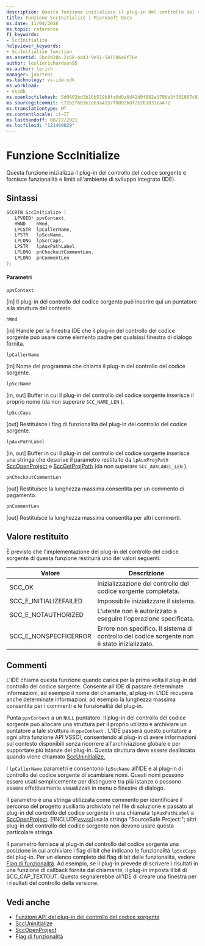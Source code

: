 ```yaml
---
description: Questa funzione inizializza il plug-in del controllo del codice sorgente e fornisce funzionalità e limiti all'ambiente di sviluppo integrato (IDE).
title: Funzione SccInitialize | Microsoft Docs
ms.date: 11/04/2016
ms.topic: reference
f1_keywords:
- SccInitialize
helpviewer_keywords:
- SccInitialize function
ms.assetid: 5bc0d28b-2c68-4d43-9e51-541506a8f76e
author: leslierichardson95
ms.author: lerich
manager: jmartens
ms.technology: vs-ide-sdk
ms.workload:
- vssdk
ms.openlocfilehash: 5d0602bd3b16b519b8fa6d0a6d42d0f882a3796a3f381007c835738846952504
ms.sourcegitcommit: c72b2f603e1eb3a4157f00926df2e263831ea472
ms.translationtype: MT
ms.contentlocale: it-IT
ms.lasthandoff: 08/12/2021
ms.locfileid: "121400829"
---
```

# <a name="sccinitialize-function"></a>Funzione SccInitialize
Questa funzione inizializza il plug-in del controllo del codice sorgente e fornisce funzionalità e limiti all'ambiente di sviluppo integrato (IDE).

## <a name="syntax"></a>Sintassi

```cpp
SCCRTN SccInitialize (
   LPVOID* ppvContext,
   HWND    hWnd,
   LPCSTR  lpCallerName,
   LPSTR   lpSccName,
   LPLONG  lpSccCaps,
   LPSTR   lpAuxPathLabel,
   LPLONG  pnCheckoutCommentLen,
   LPLONG  pnCommentLen
);
```

#### <a name="parameters"></a>Parametri
 `ppvContext`

[in] Il plug-in del controllo del codice sorgente può inserire qui un puntatore alla struttura del contesto.

 `hWnd`

[in] Handle per la finestra IDE che il plug-in del controllo del codice sorgente può usare come elemento padre per qualsiasi finestra di dialogo fornita.

 `lpCallerName`

[in] Nome del programma che chiama il plug-in del controllo del codice sorgente.

 `lpSccName`

[in, out] Buffer in cui il plug-in del controllo del codice sorgente inserisce il proprio nome (da non superare `SCC_NAME_LEN` ).

 `lpSccCaps`

[out] Restituisce i flag di funzionalità del plug-in del controllo del codice sorgente.

 `lpAuxPathLabel`

[in, out] Buffer in cui il plug-in del controllo del codice sorgente inserisce una stringa che descrive il parametro restituito da `lpAuxProjPath` [SccOpenProject](../extensibility/sccopenproject-function.md) e [SccGetProjPath](../extensibility/sccgetprojpath-function.md) (da non superare `SCC_AUXLABEL_LEN` ).

 `pnCheckoutCommentLen`

[out] Restituisce la lunghezza massima consentita per un commento di pagamento.

 `pnCommentLen`

[out] Restituisce la lunghezza massima consentita per altri commenti.

## <a name="return-value"></a>Valore restituito
 È previsto che l'implementazione del plug-in del controllo del codice sorgente di questa funzione restituirà uno dei valori seguenti:

|Valore|Descrizione|
|-----------|-----------------|
|SCC_OK|Inizializzazione del controllo del codice sorgente completata.|
|SCC_E_INITIALIZEFAILED|Impossibile inizializzare il sistema.|
|SCC_E_NOTAUTHORIZED|L'utente non è autorizzato a eseguire l'operazione specificata.|
|SCC_E_NONSPECFICERROR|Errore non specifico. Il sistema di controllo del codice sorgente non è stato inizializzato.|

## <a name="remarks"></a>Commenti
 L'IDE chiama questa funzione quando carica per la prima volta il plug-in del controllo del codice sorgente. Consente all'IDE di passare determinate informazioni, ad esempio il nome del chiamante, al plug-in. L'IDE recupera anche determinate informazioni, ad esempio la lunghezza massima consentita per i commenti e le funzionalità del plug-in.

 Punta `ppvContext` a un `NULL` puntatore. Il plug-in del controllo del codice sorgente può allocare una struttura per il proprio utilizzo e archiviare un puntatore a tale struttura in `ppvContext` . L'IDE passerà questo puntatore a ogni altra funzione API VSSCI, consentendo al plug-in di avere informazioni sul contesto disponibili senza ricorrere all'archiviazione globale e per supportare più istanze del plug-in. Questa struttura deve essere deallocata quando viene chiamato [SccUninitialize.](../extensibility/sccuninitialize-function.md)

 I `lpCallerName` parametri e consentono `lpSccName` all'IDE e al plug-in di controllo del codice sorgente di scambiare nomi. Questi nomi possono essere usati semplicemente per distinguere tra più istanze o possono essere effettivamente visualizzati in menu o finestre di dialogo.

 Il parametro è una stringa utilizzata come commento per identificare il percorso del progetto ausiliario archiviato nel file di soluzione e passato al plug-in del controllo del codice sorgente in una chiamata `lpAuxPathLabel` a [SccOpenProject](../extensibility/sccopenproject-function.md). [!INCLUDE[vsvss](../extensibility/includes/vsvss_md.md)]usa la stringa "SourceSafe Project:"; altri plug-in del controllo del codice sorgente non devono usare questa particolare stringa.

 Il parametro fornisce al plug-in del controllo del codice sorgente una posizione in cui archiviare i flag di bit che indicano le funzionalità `lpSccCaps` del plug-in. Per un elenco completo dei flag di bit delle funzionalità, vedere [Flag di funzionalità](../extensibility/capability-flags.md). Ad esempio, se il plug-in prevede di scrivere i risultati in una funzione di callback fornita dal chiamante, il plug-in imposta il bit di SCC_CAP_TEXTOUT. Questo segnalerebbe all'IDE di creare una finestra per i risultati del controllo della versione.

## <a name="see-also"></a>Vedi anche
- [Funzioni API del plug-in del controllo del codice sorgente](../extensibility/source-control-plug-in-api-functions.md)
- [SccUninitialize](../extensibility/sccuninitialize-function.md)
- [SccOpenProject](../extensibility/sccopenproject-function.md)
- [Flag di funzionalità](../extensibility/capability-flags.md)
